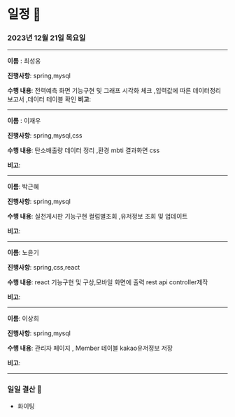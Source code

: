 # 일정 📅
### 2023년 12월 21일 목요일
---

**이름** : 최성웅

**진행사항**: spring,mysql

**수행 내용**: 전력예측 화면 기능구현 및 그래프 시각화 체크
               ,입력값에 따른 데이터정리 보고서 
               ,데이터 테이블 확인
**비고**:  

---


**이름** : 이재우

**진행사항**:  spring,mysql,css

**수행 내용**:  탄소배출량 데이터 정리
                ,환경 mbti 결과화면 css
                

**비고**:  

---

**이름**:  박근혜

**진행사항**: spring,mysql

**수행 내용**: 실천게시판 기능구현 컬럼별조회
               ,유저정보 조회 및 업데이트 

**비고**: 

---

**이름**:  노윤기

**진행사항**: spring,css,react

**수행 내용**: react 기능구현 및 구상,모바일 화면에 출력
               rest api controller제작

**비고**:  

---

**이름**:  이상희

**진행사항**: spring,mysql

**수행 내용**: 관리자 페이지 , Member 테이블 kakao유저정보 저장 

**비고**:  

---

### 일일 결산 📝
-  화이팅